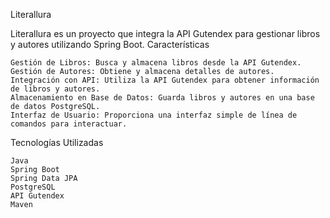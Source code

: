 Literallura

Literallura es un proyecto que integra la API Gutendex para gestionar libros y autores utilizando Spring Boot.
Características

    Gestión de Libros: Busca y almacena libros desde la API Gutendex.
    Gestión de Autores: Obtiene y almacena detalles de autores.
    Integración con API: Utiliza la API Gutendex para obtener información de libros y autores.
    Almacenamiento en Base de Datos: Guarda libros y autores en una base de datos PostgreSQL.
    Interfaz de Usuario: Proporciona una interfaz simple de línea de comandos para interactuar.

Tecnologías Utilizadas

    Java
    Spring Boot
    Spring Data JPA
    PostgreSQL
    API Gutendex
    Maven
